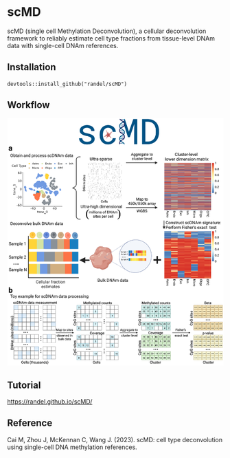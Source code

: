 # scMD
scMD (single cell Methylation Deconvolution), a cellular deconvolution framework to reliably estimate cell type fractions from tissue-level DNAm data with single-cell DNAm references. 


## Installation
```
devtools::install_github("randel/scMD")
```

## Workflow
<img src = "./man/figures/scMDFigure1.jpg">


Tutorial
-----------------
https://randel.github.io/scMD/




## Reference
Cai M, Zhou J, McKennan C, Wang J. (2023). scMD: cell type deconvolution using single-cell DNA methylation references.
